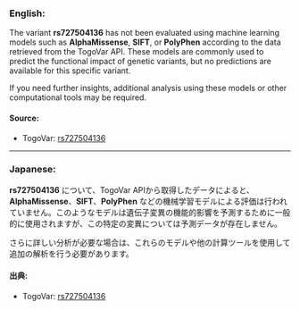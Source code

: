 ### English:
The variant **rs727504136** has not been evaluated using machine learning models such as **AlphaMissense**, **SIFT**, or **PolyPhen** according to the data retrieved from the TogoVar API. These models are commonly used to predict the functional impact of genetic variants, but no predictions are available for this specific variant.

If you need further insights, additional analysis using these models or other computational tools may be required.

#### Source:
- TogoVar: [rs727504136](https://togovar.org/variant/2-166012255-G-A)

---

### Japanese:
**rs727504136** について、TogoVar APIから取得したデータによると、**AlphaMissense**、**SIFT**、**PolyPhen** などの機械学習モデルによる評価は行われていません。このようなモデルは遺伝子変異の機能的影響を予測するために一般的に使用されますが、この特定の変異については予測データが存在しません。

さらに詳しい分析が必要な場合は、これらのモデルや他の計算ツールを使用して追加の解析を行う必要があります。

#### 出典:
- TogoVar: [rs727504136](https://togovar.org/variant/2-166012255-G-A)